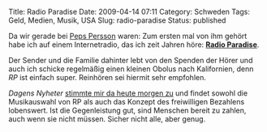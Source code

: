 Title: Radio Paradise
Date: 2009-04-14 07:11
Category: Schweden
Tags: Geld, Medien, Musik, USA
Slug: radio-paradise
Status: published

Da wir gerade bei [Peps
Persson](http://www.fiket.de/2009/04/14/peps-persson-oh-boy/) waren: Zum
ersten mal von ihm gehört habe ich auf einem Internetradio, das ich zeit
Jahren höre: [**Radio Paradise**](http://www.radioparadise.com/).

Der Sender und die Familie dahinter lebt von den Spenden der Hörer und
auch ich schicke regelmäßig einen kleinen Obolus nach Kalifornien, denn
*RP* ist einfach super. Reinhören sei hiermit sehr empfohlen.

*Dagens Nyheter* [stimmte mir da heute morgen
zu](http://dn.se/opinion/signerat/marknaden-det-forlorade-paradiset-1.843304)
und findet sowohl die Musikauswahl von RP als auch das Konzept des
freiwilligen Bezahlens lobenswert. Ist die Gegenleistung gut, sind
Menschen bereit zu zahlen, auch wenn sie nicht müssen. Sicher nicht
alle, aber genug.

